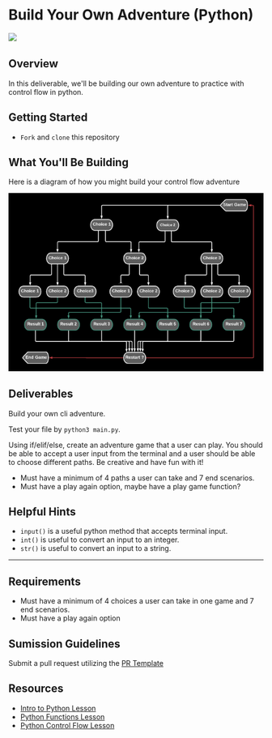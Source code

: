 # Build Your Own Adventure (Python)

![](https://external-content.duckduckgo.com/iu/?u=https%3A%2F%2Fget.wallhere.com%2Fphoto%2Fmountains-digital-art-fantasy-art-pixel-art-castle-wilderness-Alps-Terrain-mountain-screenshot-computer-wallpaper-mountainous-landforms-geological-phenomenon-mountain-range-extreme-sport-623308.jpg&f=1&nofb=1)

## Overview
In this deliverable, we'll be building our own adventure to practice with control flow in python.

## Getting Started

- `Fork` and `clone` this repository

## What You'll Be Building
Here is a diagram of how you might build your control flow adventure

![](controlflow.png)

## Deliverables

Build your own cli adventure.

Test your file by `python3 main.py`.

Using if/elif/else, create an adventure game that a user can play. You should be able to accept a user input from the terminal and a user should be able to choose different paths. Be creative and have fun with it!

- Must have a minimum of 4 paths a user can take and 7 end scenarios.
- Must have a play again option, maybe have a play game function?

## Helpful Hints

- `input()` is a useful python method that accepts terminal input.
- `int()` is useful to convert an input to an integer.
- `str()` is useful to convert an input to a string.

___
## Requirements
- Must have a minimum of 4 choices a user can take in one game and 7 end scenarios.
- Must have a play again option

## Sumission Guidelines
Submit a pull request utilizing the [PR Template](https://github.com/SEI-R-4-26/template_pull_request)

## Resources
- [Intro to Python Lesson](https://github.com/SEI-R-4-26/u4_lesson_python_intro)
- [Python Functions Lesson](https://github.com/SEI-R-4-26/u4_lesson_python_functions)
- [Python Control Flow Lesson](https://github.com/SEI-R-4-26/u4_lesson_python_control_flow)
